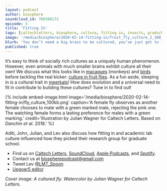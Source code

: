```yaml
---
layout: podcast
author: biosphere
soundcloud_id: 760398172
episode: 3
title: 'Fitting In'
tags: [caltechletters, biosphere, culture, fitting in, insects, gradschool, lab]
image: '/media/biosphere/2020-02-14-fitting-in/fruit_fly_culture_2_100_kb_no_background.png'
blurb: 'You don’t need a big brain to be cultured, you’ve just got to fit in. Even insects know how it’s done!'
published: true
---
```


It’s easy to think of socially rich cultures as a uniquely human phenomenon. However, even animals with much smaller brains exhibit culture all their own! We discuss what this looks like in <a href="https://www.washingtonpost.com/archive/1997/12/10/monkey-culture/7d0918a9-22da-4e06-92b7-e9546789fe69/" target="_blank">macaques</a> (monkeys) and <a href="http://europepmc.org/backend/ptpmcrender.fcgi?accid=PMC4344839&blobtype=pdf" target="_blank">birds</a> before tackling the real kicker: <a href="https://doi.org/10.1126/science.aat1590" target="_blank">culture in fruit flies</a>. As a fun aside, sleeping in is a cultural trait in <a href="https://doi.org/10.1098/rspb.2010.0611" target="_blank">meerkats</a>! How does evolution and a universal need to fit in contribute to building these cultures? Tune in to find out!


{% include embed-image.html image='/media/biosphere/2020-02-14-fitting-in/fly_culture_100kb.png' caption='A female fly observes as another female chooses to mate with a green marked male, rejecting the pink one. The watching female forms a lasting preference for males with a green marking.' credit='Illustration by Julian Wagner for Caltech Letters. Based on <i>Danchin et al.</i> 2018.' %}

Aditi, John, Julian, and Lev also discuss how fitting in and academic lab culture influenced how they picked their research group for graduate school.

- Find us on <a href="https://caltechletters.github.io/podcasts/" target="_blank">Caltech Letters</a>, <a href="https://soundcloud.com/caltechletters" target="_blank">SoundCloud</a>, <a href="https://podcasts.apple.com/us/podcast/caltech-letters/id1490801437" target="_blank">Apple Podcasts</a>, and <a href="https://open.spotify.com/show/3yofTYbe1OWjzUAYHKPdzv" target="_blank">Spotify</a>.
- Contact us at [biospherepodcast@gmail.com](mailto:biospherepodcast@gmail.com)
- Tweet Lev <a href="https://twitter.com/LMT_Spoon" target="_blank">@LMT_Spoon</a>
- <a href="https://splasho.com/upgoer5/" target="_blank">Upgoer5 editor</a>

<i>Cover image: A cultured fly. Watercolor by Julian Wagner for Caltech Letters.</i>
